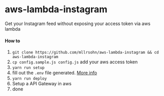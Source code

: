 # aws-lambda-instagram

Get your Instagram feed without exposing your access token via aws lambda

#### How to
1. `git clone https://github.com/mllrsohn/aws-lambda-instagram && cd aws-lambda-instagram`
2. `cp config.sample.js config.js` add your aws access token
3. `yarn run setup`
4. fill out the `.env` file generated. [More info](https://github.com/motdotla/node-lambda#setup)
5. `yarn run deploy`
6. Setup a API Gateway in aws
6. done
